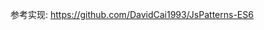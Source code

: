 <p>参考实现: 	<a href="https://github.com/DavidCai1993/JsPatterns-ES6">https://github.com/DavidCai1993/JsPatterns-ES6</a></p>
